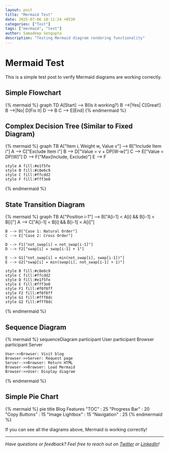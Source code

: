 ```yaml
---
layout: post
title: "Mermaid Test"
date: 2025-07-06 18:11:24 +0530
categories: ["Test"]
tags: ["mermaid", "test"]
author: Samadeep Sengupta
description: "Testing Mermaid diagram rendering functionality"
---
```


# Mermaid Test

This is a simple test post to verify Mermaid diagrams are working correctly.

## Simple Flowchart

{% mermaid %}
graph TD
    A[Start] --> B{Is it working?}
    B -->|Yes| C[Great!]
    B -->|No| D[Fix it]
    D --> B
    C --> E[End]
{% endmermaid %}

## Complex Decision Tree (Similar to Fixed Diagram)

{% mermaid %}
graph TB
    A["Item i, Weight w, Value v"] --> B["Include Item i"]
    A --> C["Exclude Item i"]
    B --> D["Value = v + DP[W-w]"]
    C --> E["Value = DP[W]"]
    D --> F["Max(Include, Exclude)"]
    E --> F
    
    style A fill:#e1f5fe
    style B fill:#c8e6c9
    style C fill:#ffcdd2
    style F fill:#fff3e0
{% endmermaid %}

## State Transition Diagram

{% mermaid %}
graph TB
    A["Position i-1"] --> B["A[i-1] < A[i] && B[i-1] < B[i]"]
    A --> C["A[i-1] < B[i] && B[i-1] < A[i]"]
    
    B --> D["Case 1: Natural Order"]
    C --> E["Case 2: Cross Order"]
    
    D --> F1["not_swap[i] = not_swap[i-1]"]
    D --> F2["swap[i] = swap[i-1] + 1"]
    
    E --> G1["not_swap[i] = min(not_swap[i], swap[i-1])"]
    E --> G2["swap[i] = min(swap[i], not_swap[i-1] + 1)"]
    
    style B fill:#c8e6c9
    style C fill:#ffcdd2
    style D fill:#e1f5fe
    style E fill:#fff3e0
    style F1 fill:#f0f8ff
    style F2 fill:#f0f8ff
    style G1 fill:#fff8dc
    style G2 fill:#fff8dc
{% endmermaid %}

## Sequence Diagram

{% mermaid %}
sequenceDiagram
    participant User
    participant Browser
    participant Server
    
    User->>Browser: Visit blog
    Browser->>Server: Request page
    Server-->>Browser: Return HTML
    Browser->>Browser: Load Mermaid
    Browser->>User: Display diagram
{% endmermaid %}

## Simple Pie Chart

{% mermaid %}
pie title Blog Features
    "TOC" : 25
    "Progress Bar" : 20
    "Copy Buttons" : 15
    "Image Lightbox" : 15
    "Navigation" : 25
{% endmermaid %}

If you can see all the diagrams above, Mermaid is working correctly!

---

*Have questions or feedback? Feel free to reach out on [Twitter](https://twitter.com/samadeepviews) or [LinkedIn](https://www.linkedin.com/in/samadeep)!*
